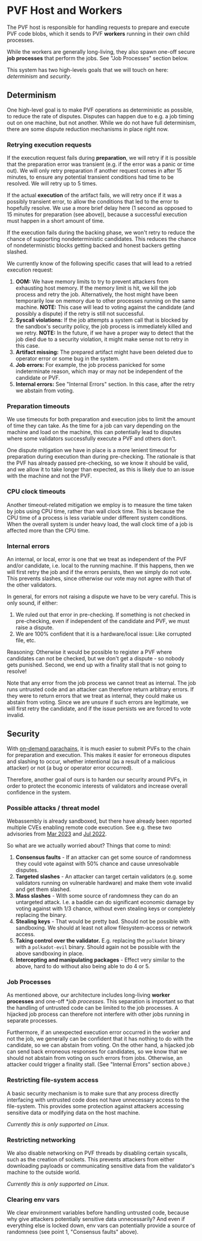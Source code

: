 # PVF Host and Workers

The PVF host is responsible for handling requests to prepare and execute PVF
code blobs, which it sends to PVF **workers** running in their own child
processes.

While the workers are generally long-living, they also spawn one-off secure
**job processes** that perform the jobs. See "Job Processes" section below.

This system has two high-levels goals that we will touch on here: *determinism*
and *security*.

## Determinism

One high-level goal is to make PVF operations as deterministic as possible, to
reduce the rate of disputes. Disputes can happen due to e.g. a job timing out on
one machine, but not another. While we do not have full determinism, there are
some dispute reduction mechanisms in place right now.

### Retrying execution requests

If the execution request fails during **preparation**, we will retry if it is
possible that the preparation error was transient (e.g. if the error was a panic
or time out). We will only retry preparation if another request comes in after
15 minutes, to ensure any potential transient conditions had time to be
resolved. We will retry up to 5 times.

If the actual **execution** of the artifact fails, we will retry once if it was
a possibly transient error, to allow the conditions that led to the error to
hopefully resolve. We use a more brief delay here (1 second as opposed to 15
minutes for preparation (see above)), because a successful execution must happen
in a short amount of time.

If the execution fails during the backing phase, we won't retry to reduce the chance of
supporting nondeterministic candidates. This reduces the chance of nondeterministic blocks
getting backed and honest backers getting slashed.

We currently know of the following specific cases that will lead to a retried
execution request:

1. **OOM:** We have memory limits to try to prevent attackers from exhausting
   host memory. If the memory limit is hit, we kill the job process and retry
   the job. Alternatively, the host might have been temporarily low on memory
   due to other processes running on the same machine. **NOTE:** This case will
   lead to voting against the candidate (and possibly a dispute) if the retry is
   still not successful.
2. **Syscall violations:** If the job attempts a system call that is blocked by
   the sandbox's security policy, the job process is immediately killed and we
   retry. **NOTE:** In the future, if we have a proper way to detect that the
   job died due to a security violation, it might make sense not to retry in
   this case.
3. **Artifact missing:** The prepared artifact might have been deleted due to
   operator error or some bug in the system.
4. **Job errors:** For example, the job process panicked for some indeterminate
   reason, which may or may not be independent of the candidate or PVF.
5. **Internal errors:** See "Internal Errors" section. In this case, after the
   retry we abstain from voting.

### Preparation timeouts

We use timeouts for both preparation and execution jobs to limit the amount of
time they can take. As the time for a job can vary depending on the machine and
load on the machine, this can potentially lead to disputes where some validators
successfully execute a PVF and others don't.

One dispute mitigation we have in place is a more lenient timeout for
preparation during execution than during pre-checking. The rationale is that the
PVF has already passed pre-checking, so we know it should be valid, and we allow
it to take longer than expected, as this is likely due to an issue with the
machine and not the PVF.

### CPU clock timeouts

Another timeout-related mitigation we employ is to measure the time taken by
jobs using CPU time, rather than wall clock time. This is because the CPU time
of a process is less variable under different system conditions. When the
overall system is under heavy load, the wall clock time of a job is affected
more than the CPU time.

### Internal errors

An internal, or local, error is one that we treat as independent of the PVF
and/or candidate, i.e. local to the running machine. If this happens, then we
will first retry the job and if the errors persists, then we simply do not vote.
This prevents slashes, since otherwise our vote may not agree with that of the
other validators.

In general, for errors not raising a dispute we have to be very careful. This is
only sound, if either:

1. We ruled out that error in pre-checking. If something is not checked in
   pre-checking, even if independent of the candidate and PVF, we must raise a
   dispute.
2. We are 100% confident that it is a hardware/local issue: Like corrupted file,
   etc.

Reasoning: Otherwise it would be possible to register a PVF where candidates can
not be checked, but we don't get a dispute - so nobody gets punished. Second, we
end up with a finality stall that is not going to resolve!

Note that any error from the job process we cannot treat as internal. The job
runs untrusted code and an attacker can therefore return arbitrary errors. If
they were to return errors that we treat as internal, they could make us abstain
from voting. Since we are unsure if such errors are legitimate, we will first
retry the candidate, and if the issue persists we are forced to vote invalid.

## Security

With [on-demand parachains](https://github.com/orgs/paritytech/projects/67), it
is much easier to submit PVFs to the chain for preparation and execution. This
makes it easier for erroneous disputes and slashing to occur, whether
intentional (as a result of a malicious attacker) or not (a bug or operator
error occurred).

Therefore, another goal of ours is to harden our security around PVFs, in order
to protect the economic interests of validators and increase overall confidence
in the system.

### Possible attacks / threat model

Webassembly is already sandboxed, but there have already been reported multiple
CVEs enabling remote code execution. See e.g. these two advisories from
[Mar 2023](https://github.com/bytecodealliance/wasmtime/security/advisories/GHSA-ff4p-7xrq-q5r8)
and [Jul 2022](https://github.com/bytecodealliance/wasmtime/security/advisories/GHSA-7f6x-jwh5-m9r4).

So what are we actually worried about? Things that come to mind:

1. **Consensus faults** - If an attacker can get some source of randomness they
   could vote against with 50% chance and cause unresolvable disputes.
2. **Targeted slashes** - An attacker can target certain validators (e.g. some
   validators running on vulnerable hardware) and make them vote invalid and get
   them slashed.
3. **Mass slashes** - With some source of randomness they can do an untargeted
   attack. I.e. a baddie can do significant economic damage by voting against
   with 1/3 chance, without even stealing keys or completely replacing the
   binary.
4. **Stealing keys** - That would be pretty bad. Should not be possible with
   sandboxing. We should at least not allow filesystem-access or network access.
5. **Taking control over the validator.** E.g. replacing the `polkadot` binary
   with a `polkadot-evil` binary. Should again not be possible with the above
   sandboxing in place.
6. **Intercepting and manipulating packages** - Effect very similar to the
   above, hard to do without also being able to do 4 or 5.

### Job Processes

As mentioned above, our architecture includes long-living **worker processes**
and one-off **job processes*. This separation is important so that the handling
of untrusted code can be limited to the job processes. A hijacked job process
can therefore not interfere with other jobs running in separate processes.

Furthermore, if an unexpected execution error occurred in the worker and not the
job, we generally can be confident that it has nothing to do with the candidate,
so we can abstain from voting. On the other hand, a hijacked job can send back
erroneous responses for candidates, so we know that we should not abstain from
voting on such errors from jobs. Otherwise, an attacker could trigger a finality
stall. (See "Internal Errors" section above.)

### Restricting file-system access

A basic security mechanism is to make sure that any process directly interfacing
with untrusted code does not have unnecessary access to the file-system. This
provides some protection against attackers accessing sensitive data or modifying
data on the host machine.

*Currently this is only supported on Linux.*

### Restricting networking

We also disable networking on PVF threads by disabling certain syscalls, such as
the creation of sockets. This prevents attackers from either downloading
payloads or communicating sensitive data from the validator's machine to the
outside world.

*Currently this is only supported on Linux.*

### Clearing env vars

We clear environment variables before handling untrusted code, because why give
attackers potentially sensitive data unnecessarily? And even if everything else
is locked down, env vars can potentially provide a source of randomness (see
point 1, "Consensus faults" above).
